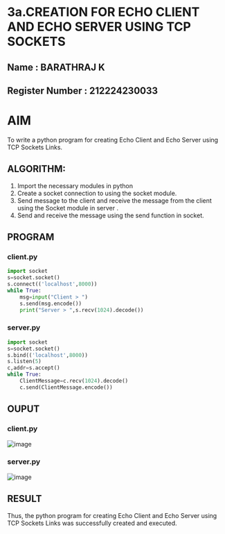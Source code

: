 # 3a.CREATION FOR ECHO CLIENT AND ECHO SERVER USING TCP SOCKETS
## Name : BARATHRAJ K
## Register Number : 212224230033
# AIM
To write a python program for creating Echo Client and Echo Server using TCP
Sockets Links.
## ALGORITHM:
1. Import the necessary modules in python
2. Create a socket connection to using the socket module.
3. Send message to the client and receive the message from the client using the Socket module in
 server .
4. Send and receive the message using the send function in socket.
## PROGRAM
### client.py
```python
import socket
s=socket.socket()
s.connect(('localhost',8000))
while True:
    msg=input("Client > ")
    s.send(msg.encode())
    print("Server > ",s.recv(1024).decode())
```
### server.py
```python
import socket
s=socket.socket()
s.bind(('localhost',8000))
s.listen(5)
c,addr=s.accept()
while True:
    ClientMessage=c.recv(1024).decode()
    c.send(ClientMessage.encode())
```
## OUPUT
### client.py
![image](https://github.com/user-attachments/assets/59dab50e-c319-47df-b946-844579ed380d)

### server.py
![image](https://github.com/user-attachments/assets/f1e7743b-50b8-4ffc-a57e-d5324471b949)

## RESULT
Thus, the python program for creating Echo Client and Echo Server using TCP Sockets Links 
was successfully created and executed.
